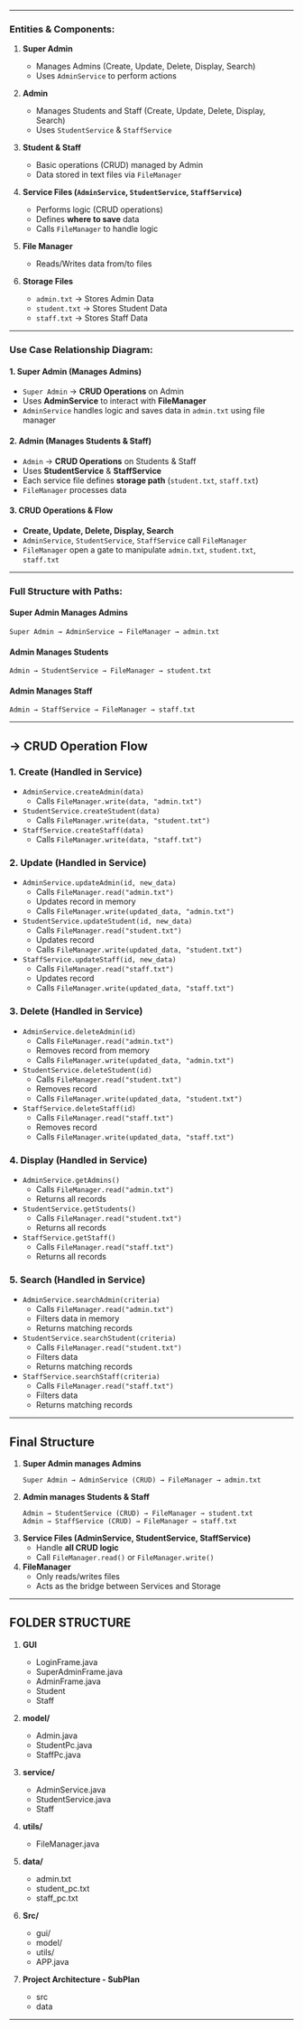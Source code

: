 
---

### **Entities & Components:**
1. **Super Admin**  
   - Manages Admins (Create, Update, Delete, Display, Search)  
   - Uses `AdminService` to perform actions  

2. **Admin**  
   - Manages Students and Staff (Create, Update, Delete, Display, Search)  
   - Uses `StudentService` & `StaffService`  

3. **Student & Staff**  
   - Basic operations (CRUD) managed by Admin  
   - Data stored in text files via `FileManager`  

4. **Service Files (`AdminService`, `StudentService`, `StaffService`)**  
   - Performs logic (CRUD operations) 
   - Defines **where to save** data  
   - Calls `FileManager` to handle logic  

5. **File Manager**  
   - Reads/Writes data from/to files  
 

6. **Storage Files**  
   - `admin.txt` → Stores Admin Data  
   - `student.txt` → Stores Student Data  
   - `staff.txt` → Stores Staff Data  

---

### **Use Case Relationship Diagram:**
#### **1. Super Admin (Manages Admins)**
- `Super Admin` → **CRUD Operations** on Admin  
- Uses **AdminService** to interact with **FileManager**  
- `AdminService` handles logic and saves data in `admin.txt` using file manager 

#### **2. Admin (Manages Students & Staff)**
- `Admin` → **CRUD Operations** on Students & Staff  
- Uses **StudentService** & **StaffService**  
- Each service file defines **storage path** (`student.txt`, `staff.txt`)  
- `FileManager` processes data  

#### **3. CRUD Operations & Flow**
- **Create, Update, Delete, Display, Search**  
- `AdminService`, `StudentService`, `StaffService` call `FileManager`  
- `FileManager` open a gate to manipulate `admin.txt`, `student.txt`, `staff.txt`  

---

### **Full Structure with Paths:**
#### **Super Admin Manages Admins**
```plaintext
Super Admin → AdminService → FileManager → admin.txt
```

#### **Admin Manages Students**
```plaintext
Admin → StudentService → FileManager → student.txt
```

#### **Admin Manages Staff**
```plaintext
Admin → StaffService → FileManager → staff.txt
```

---


##  **-> CRUD Operation Flow**
### **1. Create (Handled in Service)**
- `AdminService.createAdmin(data)`
  - Calls `FileManager.write(data, "admin.txt")`
- `StudentService.createStudent(data)`
  - Calls `FileManager.write(data, "student.txt")`
- `StaffService.createStaff(data)`
  - Calls `FileManager.write(data, "staff.txt")`

### **2. Update (Handled in Service)**
- `AdminService.updateAdmin(id, new_data)`
  - Calls `FileManager.read("admin.txt")`
  - Updates record in memory
  - Calls `FileManager.write(updated_data, "admin.txt")`
- `StudentService.updateStudent(id, new_data)`
  - Calls `FileManager.read("student.txt")`
  - Updates record
  - Calls `FileManager.write(updated_data, "student.txt")`
- `StaffService.updateStaff(id, new_data)`
  - Calls `FileManager.read("staff.txt")`
  - Updates record
  - Calls `FileManager.write(updated_data, "staff.txt")`

### **3. Delete (Handled in Service)**
- `AdminService.deleteAdmin(id)`
  - Calls `FileManager.read("admin.txt")`
  - Removes record from memory
  - Calls `FileManager.write(updated_data, "admin.txt")`
- `StudentService.deleteStudent(id)`
  - Calls `FileManager.read("student.txt")`
  - Removes record
  - Calls `FileManager.write(updated_data, "student.txt")`
- `StaffService.deleteStaff(id)`
  - Calls `FileManager.read("staff.txt")`
  - Removes record
  - Calls `FileManager.write(updated_data, "staff.txt")`

### **4. Display (Handled in Service)**
- `AdminService.getAdmins()`
  - Calls `FileManager.read("admin.txt")`
  - Returns all records
- `StudentService.getStudents()`
  - Calls `FileManager.read("student.txt")`
  - Returns all records
- `StaffService.getStaff()`
  - Calls `FileManager.read("staff.txt")`
  - Returns all records

### **5. Search (Handled in Service)**
- `AdminService.searchAdmin(criteria)`
  - Calls `FileManager.read("admin.txt")`
  - Filters data in memory
  - Returns matching records
- `StudentService.searchStudent(criteria)`
  - Calls `FileManager.read("student.txt")`
  - Filters data
  - Returns matching records
- `StaffService.searchStaff(criteria)`
  - Calls `FileManager.read("staff.txt")`
  - Filters data
  - Returns matching records

---

## **Final Structure**
1. **Super Admin manages Admins**
   ```plaintext
   Super Admin → AdminService (CRUD) → FileManager → admin.txt
   ```
2. **Admin manages Students & Staff**
   ```plaintext
   Admin → StudentService (CRUD) → FileManager → student.txt
   Admin → StaffService (CRUD) → FileManager → staff.txt
   ```
3. **Service Files (AdminService, StudentService, StaffService)**
   - Handle **all CRUD logic**
   - Call `FileManager.read()` or `FileManager.write()`
4. **FileManager**
   - Only reads/writes files
   - Acts as the bridge between Services and Storage

---
## FOLDER STRUCTURE 
1. **GUI**
   - LoginFrame.java
   - SuperAdminFrame.java
   - AdminFrame.java
   - Student
   - Staff

2. **model/**
   - Admin.java
   - StudentPc.java
   - StaffPc.java

3. **service/**
   - AdminService.java
   - StudentService.java
   - Staff

4. **utils/**
   - FileManager.java

5. **data/**
   - admin.txt
   - student_pc.txt
   - staff_pc.txt

6. **Src/**
   - gui/
   - model/
   - utils/
   - APP.java

7. **Project Architecture - SubPlan**
   - src 
   - data 
---